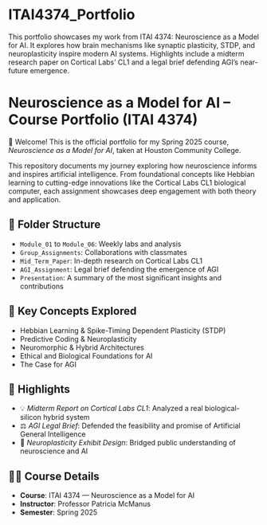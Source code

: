 # ITAI4374_Portfolio
This portfolio showcases my work from ITAI 4374: Neuroscience as a Model for AI. It explores how brain mechanisms like synaptic plasticity, STDP, and neuroplasticity inspire modern AI systems. Highlights include a midterm research paper on Cortical Labs’ CL1 and a legal brief defending AGI’s near-future emergence.
# Neuroscience as a Model for AI – Course Portfolio (ITAI 4374)

👋 Welcome! This is the official portfolio for my Spring 2025 course, *Neuroscience as a Model for AI*, taken at Houston Community College.

This repository documents my journey exploring how neuroscience informs and inspires artificial intelligence. From foundational concepts like Hebbian learning to cutting-edge innovations like the Cortical Labs CL1 biological computer, each assignment showcases deep engagement with both theory and application.

## 📁 Folder Structure

- `Module_01` to `Module_06`: Weekly labs and analysis
- `Group_Assignments`: Collaborations with classmates
- `Mid_Term_Paper`: In-depth research on Cortical Labs CL1
- `AGI_Assignment`: Legal brief defending the emergence of AGI
- `Presentation`: A summary of the most significant insights and contributions

## 🧠 Key Concepts Explored

- Hebbian Learning & Spike-Timing Dependent Plasticity (STDP)
- Predictive Coding & Neuroplasticity
- Neuromorphic & Hybrid Architectures
- Ethical and Biological Foundations for AI
- The Case for AGI

## 🧪 Highlights

- 💡 *Midterm Report on Cortical Labs CL1*: Analyzed a real biological-silicon hybrid system
- ⚖️ *AGI Legal Brief*: Defended the feasibility and promise of Artificial General Intelligence
- 🎨 *Neuroplasticity Exhibit Design*: Bridged public understanding of neuroscience and AI

## 👩‍🏫 Course Details

- **Course**: ITAI 4374 — Neuroscience as a Model for AI  
- **Instructor**: Professor Patricia McManus  
- **Semester**: Spring 2025  

